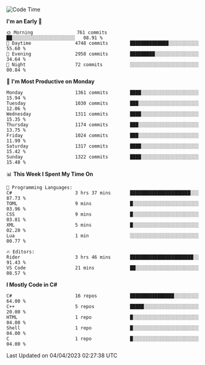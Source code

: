 <!--START_SECTION:waka-->
![Code Time](http://img.shields.io/badge/Code%20Time-1%2C011%20hrs%2057%20mins-blue)

**I'm an Early 🐤** 

```text
🌞 Morning                761 commits         ██░░░░░░░░░░░░░░░░░░░░░░░   08.91 % 
🌆 Daytime                4748 commits        ██████████████░░░░░░░░░░░   55.60 % 
🌃 Evening                2958 commits        █████████░░░░░░░░░░░░░░░░   34.64 % 
🌙 Night                  72 commits          ░░░░░░░░░░░░░░░░░░░░░░░░░   00.84 % 
```
📅 **I'm Most Productive on Monday** 

```text
Monday                   1361 commits        ████░░░░░░░░░░░░░░░░░░░░░   15.94 % 
Tuesday                  1030 commits        ███░░░░░░░░░░░░░░░░░░░░░░   12.06 % 
Wednesday                1311 commits        ████░░░░░░░░░░░░░░░░░░░░░   15.35 % 
Thursday                 1174 commits        ███░░░░░░░░░░░░░░░░░░░░░░   13.75 % 
Friday                   1024 commits        ███░░░░░░░░░░░░░░░░░░░░░░   11.99 % 
Saturday                 1317 commits        ████░░░░░░░░░░░░░░░░░░░░░   15.42 % 
Sunday                   1322 commits        ████░░░░░░░░░░░░░░░░░░░░░   15.48 % 
```


📊 **This Week I Spent My Time On** 

```text
💬 Programming Languages: 
C#                       3 hrs 37 mins       ██████████████████████░░░   87.73 % 
TOML                     9 mins              █░░░░░░░░░░░░░░░░░░░░░░░░   03.96 % 
CSS                      9 mins              █░░░░░░░░░░░░░░░░░░░░░░░░   03.81 % 
XML                      5 mins              █░░░░░░░░░░░░░░░░░░░░░░░░   02.20 % 
Lua                      1 min               ░░░░░░░░░░░░░░░░░░░░░░░░░   00.77 % 

🔥 Editors: 
Rider                    3 hrs 46 mins       ███████████████████████░░   91.43 % 
VS Code                  21 mins             ██░░░░░░░░░░░░░░░░░░░░░░░   08.57 % 
```

**I Mostly Code in C#** 

```text
C#                       16 repos            ████████████████░░░░░░░░░   64.00 % 
C++                      5 repos             █████░░░░░░░░░░░░░░░░░░░░   20.00 % 
HTML                     1 repo              █░░░░░░░░░░░░░░░░░░░░░░░░   04.00 % 
Shell                    1 repo              █░░░░░░░░░░░░░░░░░░░░░░░░   04.00 % 
C                        1 repo              █░░░░░░░░░░░░░░░░░░░░░░░░   04.00 % 
```




 Last Updated on 04/04/2023 02:27:38 UTC
<!--END_SECTION:waka-->
